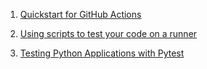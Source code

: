 1. [Quickstart for GitHub Actions](https://docs.github.com/en/actions/quickstart)

2. [Using scripts to test your code on a runner](https://docs.github.com/en/actions/examples/using-scripts-to-test-your-code-on-a-runner)

3. [Testing Python Applications with Pytest](https://semaphoreci.com/community/tutorials/testing-python-applications-with-pytest)
